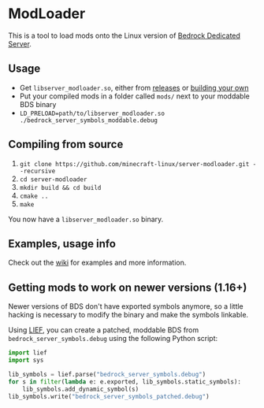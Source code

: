 # ModLoader

This is a tool to load mods onto the Linux version of [Bedrock Dedicated Server](https://minecraft.net/download/server/bedrock).

## Usage
- Get `libserver_modloader.so`, either from [releases](https://github.com/minecraft-linux/server-modloader/releases) or [building your own](#compiling-from-source)
- Put your compiled mods in a folder called `mods/` next to your moddable BDS binary
- `LD_PRELOAD=path/to/libserver_modloader.so ./bedrock_server_symbols_moddable.debug`

## Compiling from source
1. `git clone https://github.com/minecraft-linux/server-modloader.git --recursive`
2. `cd server-modloader`
3. `mkdir build && cd build`
4. `cmake ..`
5. `make`

You now have a `libserver_modloader.so` binary.

## Examples, usage info
Check out the [wiki](https://github.com/minecraft-linux/server-modloader/wiki) for examples and more information.

## Getting mods to work on newer versions (1.16+)
Newer versions of BDS don't have exported symbols anymore, so a little hacking is necessary to modify the binary and make the symbols linkable.

Using [LIEF](https://github.com/lief-project/lief), you can create a patched, moddable BDS from `bedrock_server_symbols.debug` using the following Python script:

```py
import lief
import sys

lib_symbols = lief.parse("bedrock_server_symbols.debug")
for s in filter(lambda e: e.exported, lib_symbols.static_symbols):
    lib_symbols.add_dynamic_symbol(s)
lib_symbols.write("bedrock_server_symbols_patched.debug")
```

